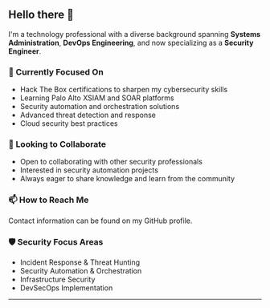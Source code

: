 ## Hello there 👋

I'm a technology professional with a diverse background spanning **Systems Administration**, **DevOps Engineering**, and now specializing as a **Security Engineer**.

### 🔭 Currently Focused On
- Hack The Box certifications to sharpen my cybersecurity skills
- Learning Palo Alto XSIAM and SOAR platforms
- Security automation and orchestration solutions
- Advanced threat detection and response
- Cloud security best practices

### 👯 Looking to Collaborate
- Open to collaborating with other security professionals
- Interested in security automation projects
- Always eager to share knowledge and learn from the community

### 📫 How to Reach Me
Contact information can be found on my GitHub profile.

### 🛡️ Security Focus Areas
- Incident Response & Threat Hunting
- Security Automation & Orchestration
- Infrastructure Security
- DevSecOps Implementation

---
